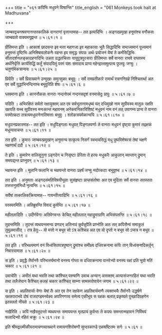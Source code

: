 +++
title = "०६१ कपिभिः मधुवने विश्रान्तिः"
title_english = "061 Monkeys took halt at Madhuvana"

+++


जाम्बवद्वचनश्रवणानन्तरकालिकं वानराणां वृत्तान्तमाह-- तत इत्यादिभिः ।
अङ्गदप्रमुखा हनूमांश्च वनौकसः जाम्बवतो वाक्यमगृह्णन्त  ॥  ५।६१।१  ॥   

  

प्रीतिमन्त इति । आकाशं छादयन्त इव मत्ता महागजा इव महाकायाः भूतैः
सिद्धादिभिः सभाज्यमानं पूज्यमानं हनूमन्तं दृष्टिभिः अनिमिषावलोकनैः वहन्त
इव समृद्धः संपन्नः अर्थः प्रयोजनं येषां ते कर्मसिद्धिभिः
सीतादर्शनलङ्कादहनादिभिः उन्नता उद्धतचित्ताः वायुपुत्रपुरःसराः
प्रीतिमन्तः सर्वे वानराः राघवे राघवस्य अर्थनिर्वृत्तिं कार्यसिद्धिं
कर्तुं संपादयितुं परमं यशः समादाय प्राप्य महेन्द्रात्समुत्पत्य पुप्लवुः
जग्मुः । चतुर्णामेकत्रान्वयः  ॥  ५।६१।२५  ॥   

  

प्रियेति । सर्वे प्रियाख्याने उन्मुखाः समुत्सुकाः बभूवुः । सर्वे
रामप्रतीकारे रामार्थं रावणनिग्रहे निश्चितार्था अत एव सर्वे
युद्धाभिनन्दिनश्च बभूवुरिति शेषः  ॥  ५।६१।६  ॥   

  

प्लवमाना इति । काननौकसः वानराः नन्दनोपमं नन्दनसदृशं वनमासेदुः प्रापुः  ॥ 
५।६१।७  ॥   

  

यदिति । अभिरक्षितं सर्वतो रक्षायुक्तम् अत एव सर्वभूतानामधृष्यं यत्
दधिमुखो नाम सुग्रीवस्य मातुलः रक्षति रक्षयति यच्च सुग्रीवस्य मनःकान्तं
महावनम् अनेकवनिकाविशिष्टं मधुवनं नाम वनं तत् उपागम्य प्राप्य ते वानराः
परमोत्कटा तत्रत्यमधुपानेनातिमत्ताः बभुवुः । श्लोकत्रयमेकान्वयि  ॥ 
५।६१।८१० ॥  

मधुपानप्रकारमाह-- तत इति । मधुपिङ्गलाः मधुवत् पिङ्गलवर्णाः ते वानराः
मधुवनं दृष्ट्वा कुमारं तद्रक्षकं मधून्ययाचन्त  ॥  ५।६१।११  ॥   

  

तत इति । कुमारः जाम्बवत्प्रमुखान् अनुमान्य सत्कृत्य निसर्गं स्वभावसिद्धं
मधु पुष्पविशेषरसं तेषां भक्षणे भक्षणार्थं ददौ  ॥  ५।६१।१२  ॥   

  

ते इति । कुमारेण वालिसूनुना ऽङ्गदेन च निसृष्टाः प्रेरिताः ते हरयः
मधुकरैः आकुलान् व्याप्तान् द्रुमान् समपद्यन्त प्राप्नुवन्  ॥  ५।६१।१३
 ॥   

  

भक्षयन्त इति । मूलानि फलानि च भक्षयन्तो वानराः प्रहर्षं जग्मुः मदोत्कटाः
बभूवुश्च  ॥  ५।६१।१४  ॥   

  

तत इति । अनुमताः अङ्गदसंमतिविषयीभूताः सुसंहृष्टाः प्राप्तसंतोषाः अत एव
मुदिताः सर्वे वानराः ततस्ततः तत्तत्तनुसंनिधौ नृत्यन्ति  ॥  ५।६१।१५  ॥   

  

सर्वेषां तत्कालिकक्रियामाह-- गायन्तीत्यादिभिः  ॥  ५।६१।१६  ॥   

  

परस्परमिति । अतिब्रुवन्ति विवादं कुर्वन्ति  ॥  ५।६१।१७  ॥   

  

महीतलादिति । उदीर्णवेगाः अतिवेगवन्तः केचित् महीतलात् महाद्रुमाग्राणि
अभिसंपतन्ति  ॥  ५।६१।१८  ॥   

  

तुदन्तमिति । तुदन्तं व्यथयन्तमन्यः प्रणदन् अतिनादं कुर्वन्नुपैति
प्राप्नोति अतः तत् कपिसैन्यं समाकुलं तुमुलमासीत् । तत्र हेतुः-- यो मत्तो
न बभूव सो ऽत्र कश्चिन्न अत एव यो दृप्तो न बभूव सो ऽप्यत्र न बभूव  ॥ 
५।६१।१९  ॥   

  

तत इति । परिभक्ष्यमाणं वनं विध्वंसितपत्रपुष्पान् द्रुमांश्च समीक्ष्य
दधिवक्रनामा कपिः तान् विध्वंसनादिकर्तृ़न् निवारयामास  ॥  ५।६१।२०  ॥   

  

स इति । प्रवृद्धैः तैर्वानरैः परिभर्त्स्यमानो वनस्य गोप्ता स दधिवक्रनामा
वानरेभ्यो वनस्य रक्षां प्रति भूयो मतिं चकार  ॥  ५।६१।२१  ॥   

  

उवाचेति । अभीतं यथा भवति तथा कांश्चित् परुषाणि उवाच अन्यान् असक्तम्
अत्यासंजनरहितं यथा भवति तथा तलैर्जघान कैश्चित् कलहं चकार कांश्चित्
साम्ना सामरूपोपायेन जगाम  ॥  ५।६१।२२  ॥   

  

स इति । अप्रतिवार्याः वेगाः येषां तैः अत एव तेन रक्षकेण अप्रतिवार्यमाणैः
त्यक्तभयैः तैर्वानरैः उद्धर्षणे रक्षकपराभवे दोषं राजदण्डमनवेक्ष्य
अपरिगणय्य समेत्य एकीभूय स रक्षकः बलात् प्रकृष्यते पुच्छादिग्रहणेन
इतस्ततो नीयते  ॥  ५।६१।२३  ॥   

  

नखैरिति । कपिं नखैस्तुदन्तो व्यथयन्तः समापयन्तः मृतप्रायं कुर्वन्तः ते
कपयः समन्तान्महावनं निर्विषयं फलादिभ्यो रहितं चक्रुः  ॥  ५।६१।२४  ॥   

  

इति श्रीमद्वाल्मीकीयरामायणव्याख्याने रामायणशिरोमणौ सुन्दरकाण्डे
एकषष्टितमः सर्गः  ॥  ५।६१  ॥   

  


